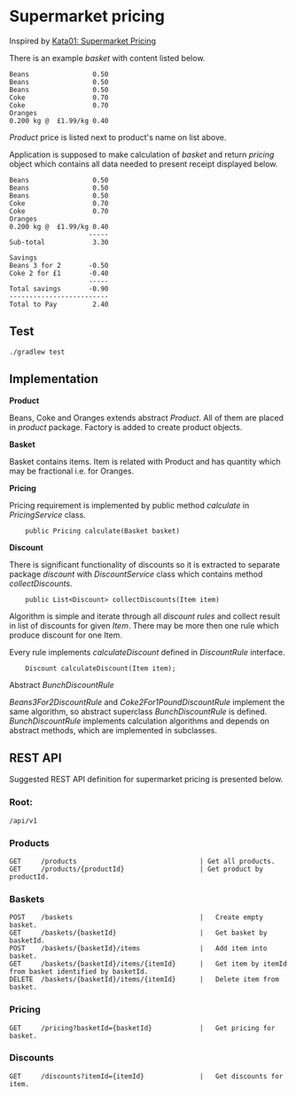 # Supermarket pricing
Inspired by [Kata01: Supermarket Pricing](http://codekata.com/kata/kata01-supermarket-pricing)

There is an example _basket_ with content listed below. 

    Beans                0.50
    Beans                0.50
    Beans                0.50
    Coke                 0.70
    Coke                 0.70
    Oranges
    0.200 kg @  £1.99/kg 0.40

_Product_ price is listed next to product's name on list above.
        

Application is supposed to make calculation of _basket_ and return _pricing_ object which contains all data needed to present receipt displayed below.


    Beans                0.50
    Beans                0.50
    Beans                0.50
    Coke                 0.70
    Coke                 0.70
    Oranges
    0.200 kg @  £1.99/kg 0.40
                        -----
    Sub-total            3.30

    Savings
    Beans 3 for 2       -0.50
    Coke 2 for £1       -0.40
                        -----
    Total savings       -0.90
    -------------------------
    Total to Pay         2.40

## Test
    
    ./gradlew test

## Implementation

**Product**

Beans, Coke and Oranges extends abstract _Product_. All of them are placed in _product_ package. Factory is added to create product objects.

**Basket**

Basket contains items. Item is related with Product and has quantity which may be fractional i.e. for Oranges.

**Pricing** 

Pricing requirement is implemented by public method _calculate_ in _PricingService_ class.
    
        public Pricing calculate(Basket basket)

**Discount**

There is significant functionality of discounts so it is extracted to separate package _discount_ with _DiscountService_ class which contains method _collectDiscounts_.

        public List<Discount> collectDiscounts(Item item)

Algorithm is simple and iterate through all _discount rules_ and collect result in list of discounts for given _Item_.
There may be more then one rule which produce discount for one Item.
    
Every rule implements _calculateDiscount_ defined in _DiscountRule_ interface.

        Discount calculateDiscount(Item item);

Abstract _BunchDiscountRule_

_Beans3For2DiscountRule_ and _Coke2For1PoundDiscountRule_ implement the same algorithm, so abstract superclass _BunchDiscountRule_ is defined.
_BunchDiscountRule_ implements calculation algorithms and depends on abstract methods, which are implemented in subclasses.
 

## REST API

Suggested REST API definition for supermarket pricing is presented below.

### Root:

    /api/v1

### Products

    GET     /products                               | Get all products.
    GET     /products/{productId}                   | Get product by productId.

### Baskets

    POST    /baskets                                |   Create empty basket.
    GET     /baskets/{basketId}                     |   Get basket by basketId.
    POST    /baskets/{basketId}/items               |   Add item into basket.
    GET     /baskets/{basketId}/items/{itemId}      |   Get item by itemId from basket identified by basketId.
    DELETE  /baskets/{basketId}/items/{itemId}      |   Delete item from basket.


### Pricing

    GET     /pricing?basketId={basketId}            |   Get pricing for basket.


### Discounts

    GET     /discounts?itemId={itemId}              |   Get discounts for item.
    
